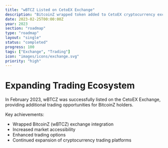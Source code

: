 ```yaml
---
title: "wBTCZ Listed on CetoEX Exchange"
description: "BitcoinZ wrapped token added to CetoEX cryptocurrency exchange platform"
date: 2023-02-25T00:00:00Z
year: 2023
section: "roadmap"
type: "roadmap"
layout: "single"
status: "completed"
progress: 100
tags: ["Exchange", "Trading"]
icon: "images/icons/exchange.svg"
priority: "high"
---
```


# Expanding Trading Ecosystem

In February 2023, wBTCZ was successfully listed on the CetoEX Exchange, providing additional trading opportunities for BitcoinZ holders.

Key achievements:
- Wrapped BitcoinZ (wBTCZ) exchange integration
- Increased market accessibility
- Enhanced trading options
- Continued expansion of cryptocurrency trading platforms
